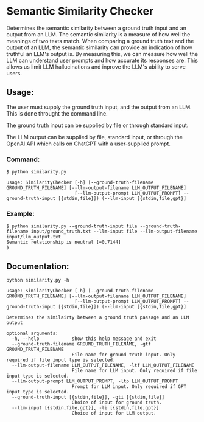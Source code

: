 # Semantic Similarity Checker

Determines the semantic similarity between a ground truth input and an output from an LLM. The semantic similarity is a measure of how well the meanings of two texts match. When comparing a ground truth text and the output of an LLM, the semantic similarity can provide an indication of how truthful an LLM's output is. By measuring this, we can measure how well the LLM can understand user prompts and how accurate its responses are. This allows us limit LLM hallucinations and inprove the LLM's ability to serve users.

## Usage:

The user must supply the ground truth input, and the output from an LLM. This is done throught the command line.

The ground truth input can be supplied by file or through standard input.

The LLM output can be supplied by file, standard input, or through the OpenAI API which calls on ChatGPT with a user-supplied prompt.

### Command:

```                        
$ python similarity.py

usage: SimilarityChecker [-h] [--ground-truth-filename GROUND_TRUTH_FILENAME] [--llm-output-filename LLM_OUTPUT_FILENAME]
                         [--llm-output-prompt LLM_OUTPUT_PROMPT] --ground-truth-input [{stdin,file}]) (--llm-input [{stdin,file,gpt}]
```

### Example:

```
$ python similarity.py --ground-truth-input file --ground-truth-filename input/ground_truth.txt --llm-input file --llm-output-filename input/llm_output.txt
Semantic relationship is neutral [=0.7144]
$
```

## Documentation:

```
python similarity.py -h

usage: SimilarityChecker [-h] [--ground-truth-filename GROUND_TRUTH_FILENAME] [--llm-output-filename LLM_OUTPUT_FILENAME]
                         [--llm-output-prompt LLM_OUTPUT_PROMPT] --ground-truth-input [{stdin,file}]) (--llm-input [{stdin,file,gpt}]

Determines the similairty between a ground truth passage and an LLM output

optional arguments:
  -h, --help            show this help message and exit
  --ground-truth-filename GROUND_TRUTH_FILENAME, -gtf GROUND_TRUTH_FILENAME
                        File name for ground truth input. Only required if file input type is selected.
  --llm-output-filename LLM_OUTPUT_FILENAME, -ltf LLM_OUTPUT_FILENAME
                        File name for LLM input. Only required if file input type is selected.
  --llm-output-prompt LLM_OUTPUT_PROMPT, -ltp LLM_OUTPUT_PROMPT
                        Prompt for LLM input. Only required if GPT input type is selected.
  --ground-truth-input [{stdin,file}], -gti [{stdin,file}]
                        Choice of input for ground truth.
  --llm-input [{stdin,file,gpt}], -li [{stdin,file,gpt}]
                        Choice of input for LLM output.
```

